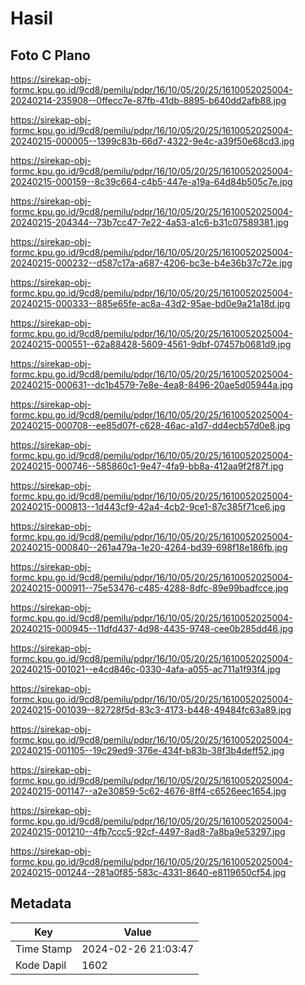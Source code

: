 # Hasil

## Foto C Plano

https://sirekap-obj-formc.kpu.go.id/9cd8/pemilu/pdpr/16/10/05/20/25/1610052025004-20240214-235908--0ffecc7e-87fb-41db-8895-b640dd2afb88.jpg

https://sirekap-obj-formc.kpu.go.id/9cd8/pemilu/pdpr/16/10/05/20/25/1610052025004-20240215-000005--1399c83b-66d7-4322-9e4c-a39f50e68cd3.jpg

https://sirekap-obj-formc.kpu.go.id/9cd8/pemilu/pdpr/16/10/05/20/25/1610052025004-20240215-000159--8c39c664-c4b5-447e-a19a-64d84b505c7e.jpg

https://sirekap-obj-formc.kpu.go.id/9cd8/pemilu/pdpr/16/10/05/20/25/1610052025004-20240215-204344--73b7cc47-7e22-4a53-a1c6-b31c07589381.jpg

https://sirekap-obj-formc.kpu.go.id/9cd8/pemilu/pdpr/16/10/05/20/25/1610052025004-20240215-000232--d587c17a-a687-4206-bc3e-b4e36b37c72e.jpg

https://sirekap-obj-formc.kpu.go.id/9cd8/pemilu/pdpr/16/10/05/20/25/1610052025004-20240215-000333--885e65fe-ac8a-43d2-95ae-bd0e9a21a18d.jpg

https://sirekap-obj-formc.kpu.go.id/9cd8/pemilu/pdpr/16/10/05/20/25/1610052025004-20240215-000551--62a88428-5609-4561-9dbf-07457b0681d9.jpg

https://sirekap-obj-formc.kpu.go.id/9cd8/pemilu/pdpr/16/10/05/20/25/1610052025004-20240215-000631--dc1b4579-7e8e-4ea8-8496-20ae5d05944a.jpg

https://sirekap-obj-formc.kpu.go.id/9cd8/pemilu/pdpr/16/10/05/20/25/1610052025004-20240215-000708--ee85d07f-c628-46ac-a1d7-dd4ecb57d0e8.jpg

https://sirekap-obj-formc.kpu.go.id/9cd8/pemilu/pdpr/16/10/05/20/25/1610052025004-20240215-000746--585860c1-9e47-4fa9-bb8a-412aa9f2f87f.jpg

https://sirekap-obj-formc.kpu.go.id/9cd8/pemilu/pdpr/16/10/05/20/25/1610052025004-20240215-000813--1d443cf9-42a4-4cb2-9ce1-87c385f71ce6.jpg

https://sirekap-obj-formc.kpu.go.id/9cd8/pemilu/pdpr/16/10/05/20/25/1610052025004-20240215-000840--261a479a-1e20-4264-bd39-698f18e186fb.jpg

https://sirekap-obj-formc.kpu.go.id/9cd8/pemilu/pdpr/16/10/05/20/25/1610052025004-20240215-000911--75e53476-c485-4288-8dfc-89e99badfcce.jpg

https://sirekap-obj-formc.kpu.go.id/9cd8/pemilu/pdpr/16/10/05/20/25/1610052025004-20240215-000945--11dfd437-4d98-4435-9748-cee0b285dd46.jpg

https://sirekap-obj-formc.kpu.go.id/9cd8/pemilu/pdpr/16/10/05/20/25/1610052025004-20240215-001021--e4cd846c-0330-4afa-a055-ac711a1f93f4.jpg

https://sirekap-obj-formc.kpu.go.id/9cd8/pemilu/pdpr/16/10/05/20/25/1610052025004-20240215-001039--82728f5d-83c3-4173-b448-49484fc63a89.jpg

https://sirekap-obj-formc.kpu.go.id/9cd8/pemilu/pdpr/16/10/05/20/25/1610052025004-20240215-001105--19c29ed9-376e-434f-b83b-38f3b4deff52.jpg

https://sirekap-obj-formc.kpu.go.id/9cd8/pemilu/pdpr/16/10/05/20/25/1610052025004-20240215-001147--a2e30859-5c62-4676-8ff4-c6526eec1654.jpg

https://sirekap-obj-formc.kpu.go.id/9cd8/pemilu/pdpr/16/10/05/20/25/1610052025004-20240215-001210--4fb7ccc5-92cf-4497-8ad8-7a8ba9e53297.jpg

https://sirekap-obj-formc.kpu.go.id/9cd8/pemilu/pdpr/16/10/05/20/25/1610052025004-20240215-001244--281a0f85-583c-4331-8640-e8119650cf54.jpg


## Metadata

| Key        | Value               |
| ---------- | ------------------- |
| Time Stamp | 2024-02-26 21:03:47 |
| Kode Dapil | 1602                |



